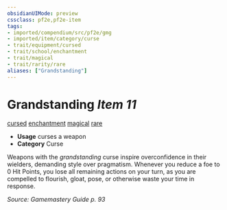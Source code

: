 ```yaml
---
obsidianUIMode: preview
cssclass: pf2e,pf2e-item
tags:
- imported/compendium/src/pf2e/gmg
- imported/item/category/curse
- trait/equipment/cursed
- trait/school/enchantment
- trait/magical
- trait/rarity/rare
aliases: ["Grandstanding"]
---
```

# Grandstanding *Item 11*  
[cursed](cursed-gmg.md)  [enchantment](enchantment.md)  [magical](magical.md)  [rare](rare.md)  

- **Usage** curses a weapon
- **Category** Curse

Weapons with the _grandstanding_ curse inspire overconfidence in their wielders, demanding style over pragmatism. Whenever you reduce a foe to 0 Hit Points, you lose all remaining actions on your turn, as you are compelled to flourish, gloat, pose, or otherwise waste your time in response.

*Source: Gamemastery Guide p. 93*